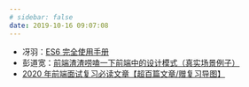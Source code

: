 ```yaml
---
# sidebar: false
date: 2019-10-16 09:07:08
---
```


- 冴羽：[ES6 完全使用手册](https://juejin.im/post/5bfe05505188252098022400)
- 彭道宽：[前端渣渣唠嗑一下前端中的设计模式（真实场景例子）](https://juejin.im/post/5e0eaff4e51d45413b7b77f3)
- [2020 年前端面试复习必读文章【超百篇文章/赠复习导图】](https://juejin.im/post/5e8b163ff265da47ee3f54a6)
